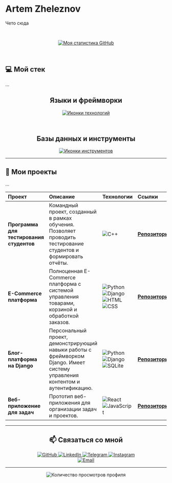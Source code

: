 
# Artem Zheleznov

Чето сюда

<br><div align="center">
  <a href="https://github.com/sigvame?tab=repositories">
    <img src="https://github-readme-stats.vercel.app/api?username=sigvame&show_icons=true&theme=dark" alt="Моя статистика GitHub" />
  </a>
</div>

<br>

## 💻 Мой стек

...

<div align="center">
  <h2>Языки и фреймворки</h2>
</div>
<p align="center">
  <a href="https://skillicons.dev">
    <img src="https://skillicons.dev/icons?i=cpp,python,django,html,css,js,react,bootstrap" alt="Иконки технологий" />
  </a>
</p><br>

<div align="center">
  <h2>Базы данных и инструменты</h2>
</div>
<p align="center">
  <a href="https://skillicons.dev">
    <img src="https://skillicons.dev/icons?i=mysql,sqlite,git,vscode,docker,figma" alt="Иконки инструментов" />
  </a>
</p>

---

## 🚀 Мои проекты

...

<div align="center">
  
| Проект | Описание | Технологии | Ссылки |
| :--- | :--- | :--- | :--- |
| **Программа для тестирования студентов** | Командный проект, созданный в рамках обучения. Позволяет проводить тестирование студентов и формировать отчёты. | ![C++](https://img.shields.io/badge/C++-00599C?style=for-the-badge&logo=cplusplus&logoColor=white) | [**Репозиторий**](https://github.com/sigvame/student-testing-program) |
| **E-Commerce платформа** | Полноценная E-Commerce платформа с системой управления товарами, корзиной и обработкой заказов. | ![Python](https://img.shields.io/badge/Python-3776AB?style=for-the-badge&logo=python&logoColor=white) ![Django](https://img.shields.io/badge/Django-092E20?style=for-the-badge&logo=django&logoColor=white) ![HTML](https://img.shields.io/badge/HTML-E34F26?style=for-the-badge&logo=html5&logoColor=white) ![CSS](https://img.shields.io/badge/CSS-1572B6?style=for-the-badge&logo=css3&logoColor=white) | [**Репозиторий**](https://github.com/sigvame/e-commerce-platform) |
| **Блог-платформа на Django** | Персональный проект, демонстрирующий навыки работы с фреймворком Django. Имеет систему управления контентом и аутентификацию. | ![Python](https://img.shields.io/badge/Python-3776AB?style=for-the-badge&logo=python&logoColor=white) ![Django](https://img.shields.io/badge/Django-092E20?style=for-the-badge&logo=django&logoColor=white) ![SQLite](https://img.shields.io/badge/SQLite-07405E?style=for-the-badge&logo=sqlite&logoColor=white) | [**Репозиторий**](https://github.com/sigvame/django-blog-platform) |
| **Веб-приложение для задач** | Прототип веб-приложения для организации задач и проектов. | ![React](https://img.shields.io/badge/React-61DAFB?style=for-the-badge&logo=react&logoColor=black) ![JavaScript](https://img.shields.io/badge/JavaScript-F7DF1E?style=for-the-badge&logo=javascript&logoColor=black) | [**Репозиторий**](https://github.com/sigvame/react-task-planner) |

</div>


---
<div align="center">
  <h2>📫 Связаться со мной</h2>
</div>

<p align="center">
  <a href="https://github.com/sigvame" target="_blank">
    <img src="https://img.shields.io/badge/GitHub-100000?style=for-the-badge&logo=github&logoColor=white" alt="GitHub" />
  </a>
  <a href="https://www.linkedin.com/in/artemzheleznov" target="_blank">
    <img src="https://img.shields.io/badge/LinkedIn-0077B5?style=for-the-badge&logo=linkedin&logoColor=white" alt="LinkedIn" />
  </a>
  <a href="https://t.me/kaiseloff" target="_blank">
    <img src="https://img.shields.io/badge/Telegram-26A5E4?style=for-the-badge&logo=telegram&logoColor=white" alt="Telegram" />
  </a>
  <a href="https://www.instagram.com/kaiseloff?igsh=cjdtcGhjdzgzOXB2" target="_blank">
    <img src="https://img.shields.io/badge/Instagram-E4405F?style=for-the-badge&logo=instagram&logoColor=white" alt="Instagram" />
  </a><br>
  <a href="mailto:artemzheleznovjob@gmail.com">
    <img src="https://img.shields.io/badge/Gmail-D14836?style=for-the-badge&logo=gmail&logoColor=white" alt="Email" />
  </a>
</p>
<hr>

<div align="center">
  <img src="https://komarev.com/ghpvc/?username=sigvame&style=for-the-badge" alt="Количество просмотров профиля" />
</div>
